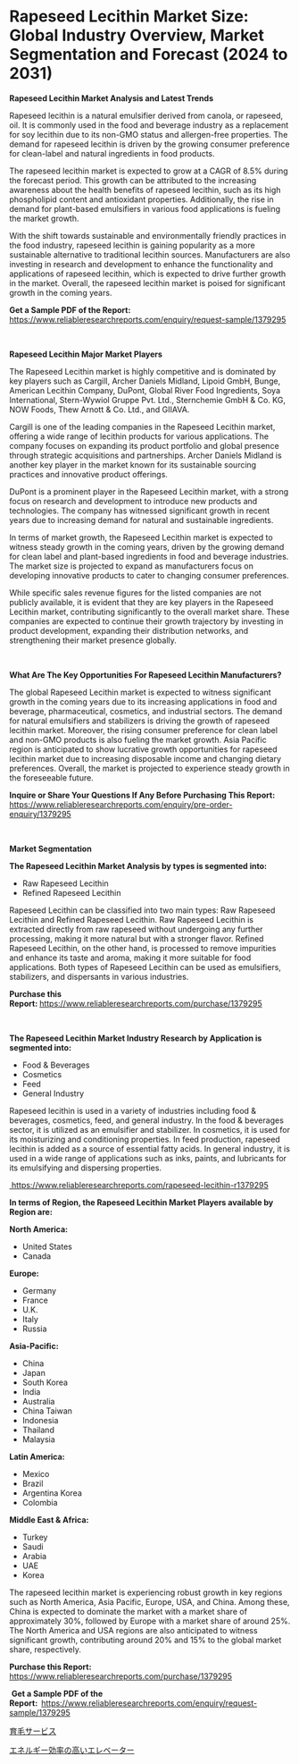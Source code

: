 <p><h1>Rapeseed Lecithin Market Size: Global Industry Overview, Market Segmentation and Forecast (2024 to 2031)</h1></p><p><strong>Rapeseed Lecithin Market Analysis and Latest Trends</strong></p>
<p><p>Rapeseed lecithin is a natural emulsifier derived from canola, or rapeseed, oil. It is commonly used in the food and beverage industry as a replacement for soy lecithin due to its non-GMO status and allergen-free properties. The demand for rapeseed lecithin is driven by the growing consumer preference for clean-label and natural ingredients in food products.</p><p>The rapeseed lecithin market is expected to grow at a CAGR of 8.5% during the forecast period. This growth can be attributed to the increasing awareness about the health benefits of rapeseed lecithin, such as its high phospholipid content and antioxidant properties. Additionally, the rise in demand for plant-based emulsifiers in various food applications is fueling the market growth.</p><p>With the shift towards sustainable and environmentally friendly practices in the food industry, rapeseed lecithin is gaining popularity as a more sustainable alternative to traditional lecithin sources. Manufacturers are also investing in research and development to enhance the functionality and applications of rapeseed lecithin, which is expected to drive further growth in the market. Overall, the rapeseed lecithin market is poised for significant growth in the coming years.</p></p>
<p><strong>Get a Sample PDF of the Report:&nbsp;</strong> <a href="https://www.reliableresearchreports.com/enquiry/request-sample/1379295">https://www.reliableresearchreports.com/enquiry/request-sample/1379295</a></p>
<p>&nbsp;</p>
<p><strong>Rapeseed Lecithin Major Market Players</strong></p>
<p><p>The Rapeseed Lecithin market is highly competitive and is dominated by key players such as Cargill, Archer Daniels Midland, Lipoid GmbH, Bunge, American Lecithin Company, DuPont, Global River Food Ingredients, Soya International, Stern-Wywiol Gruppe Pvt. Ltd., Sternchemie GmbH & Co. KG, NOW Foods, Thew Arnott & Co. Ltd., and GIIAVA.</p><p>Cargill is one of the leading companies in the Rapeseed Lecithin market, offering a wide range of lecithin products for various applications. The company focuses on expanding its product portfolio and global presence through strategic acquisitions and partnerships. Archer Daniels Midland is another key player in the market known for its sustainable sourcing practices and innovative product offerings.</p><p>DuPont is a prominent player in the Rapeseed Lecithin market, with a strong focus on research and development to introduce new products and technologies. The company has witnessed significant growth in recent years due to increasing demand for natural and sustainable ingredients.</p><p>In terms of market growth, the Rapeseed Lecithin market is expected to witness steady growth in the coming years, driven by the growing demand for clean label and plant-based ingredients in food and beverage industries. The market size is projected to expand as manufacturers focus on developing innovative products to cater to changing consumer preferences.</p><p>While specific sales revenue figures for the listed companies are not publicly available, it is evident that they are key players in the Rapeseed Lecithin market, contributing significantly to the overall market share. These companies are expected to continue their growth trajectory by investing in product development, expanding their distribution networks, and strengthening their market presence globally.</p></p>
<p>&nbsp;</p>
<p><strong>What Are The Key Opportunities For Rapeseed Lecithin Manufacturers?</strong></p>
<p><p>The global Rapeseed Lecithin market is expected to witness significant growth in the coming years due to its increasing applications in food and beverage, pharmaceutical, cosmetics, and industrial sectors. The demand for natural emulsifiers and stabilizers is driving the growth of rapeseed lecithin market. Moreover, the rising consumer preference for clean label and non-GMO products is also fueling the market growth. Asia Pacific region is anticipated to show lucrative growth opportunities for rapeseed lecithin market due to increasing disposable income and changing dietary preferences. Overall, the market is projected to experience steady growth in the foreseeable future.</p></p>
<p><strong>Inquire or Share Your Questions If Any Before Purchasing This Report:</strong> <a href="https://www.reliableresearchreports.com/enquiry/pre-order-enquiry/1379295">https://www.reliableresearchreports.com/enquiry/pre-order-enquiry/1379295</a></p>
<p>&nbsp;</p>
<p><strong>Market Segmentation</strong></p>
<p><strong>The Rapeseed Lecithin Market Analysis by types is segmented into:</strong></p>
<p><ul><li>Raw Rapeseed Lecithin</li><li>Refined Rapeseed Lecithin</li></ul></p>
<p><p>Rapeseed Lecithin can be classified into two main types: Raw Rapeseed Lecithin and Refined Rapeseed Lecithin. Raw Rapeseed Lecithin is extracted directly from raw rapeseed without undergoing any further processing, making it more natural but with a stronger flavor. Refined Rapeseed Lecithin, on the other hand, is processed to remove impurities and enhance its taste and aroma, making it more suitable for food applications. Both types of Rapeseed Lecithin can be used as emulsifiers, stabilizers, and dispersants in various industries.</p></p>
<p><strong>Purchase this Report:&nbsp;</strong><a href="https://www.reliableresearchreports.com/purchase/1379295">https://www.reliableresearchreports.com/purchase/1379295</a></p>
<p>&nbsp;</p>
<p><strong>The Rapeseed Lecithin Market Industry Research by Application is segmented into:</strong></p>
<p><ul><li>Food & Beverages</li><li>Cosmetics</li><li>Feed</li><li>General Industry</li></ul></p>
<p><p>Rapeseed lecithin is used in a variety of industries including food & beverages, cosmetics, feed, and general industry. In the food & beverages sector, it is utilized as an emulsifier and stabilizer. In cosmetics, it is used for its moisturizing and conditioning properties. In feed production, rapeseed lecithin is added as a source of essential fatty acids. In general industry, it is used in a wide range of applications such as inks, paints, and lubricants for its emulsifying and dispersing properties.</p></p>
<p><a href="https://www.reliableresearchreports.com/rapeseed-lecithin-r1379295">&nbsp;https://www.reliableresearchreports.com/rapeseed-lecithin-r1379295</a></p>
<p><strong>In terms of Region, the Rapeseed Lecithin Market Players available by Region are:</strong></p>
<p>
    <p> <strong> North America: </strong>
        <ul>
            <li>United States</li>
            <li>Canada</li>
        </ul>
        </p> 
    <p> <strong> Europe: </strong>
        <ul>
            <li>Germany</li>
            <li>France</li>
            <li>U.K.</li>
            <li>Italy</li>
            <li>Russia</li>
        </ul>
        </p> 
    <p> <strong> Asia-Pacific: </strong>
        <ul>
            <li>China</li>
            <li>Japan</li>
            <li>South Korea</li>
            <li>India</li>
            <li>Australia</li>
            <li>China Taiwan</li>
            <li>Indonesia</li>
            <li>Thailand</li>
            <li>Malaysia</li>
        </ul>
        </p> 
    <p> <strong> Latin America: </strong>
        <ul>
            <li>Mexico</li>
            <li>Brazil</li>
            <li>Argentina Korea</li>
            <li>Colombia</li>
        </ul>
        </p> 
    <p> <strong> Middle East & Africa: </strong>
        <ul>
            <li>Turkey</li>
            <li>Saudi</li>
            <li>Arabia</li>
            <li>UAE</li>
            <li>Korea</li>
        </ul>
    </p>
    </p>
<p><p>The rapeseed lecithin market is experiencing robust growth in key regions such as North America, Asia Pacific, Europe, USA, and China. Among these, China is expected to dominate the market with a market share of approximately 30%, followed by Europe with a market share of around 25%. The North America and USA regions are also anticipated to witness significant growth, contributing around 20% and 15% to the global market share, respectively.</p></p>
<p><strong>Purchase this Report: </strong><a href="https://www.reliableresearchreports.com/purchase/1379295">https://www.reliableresearchreports.com/purchase/1379295</a></p>
<p>&nbsp;<strong>Get a Sample PDF of the Report:&nbsp;&nbsp;</strong><a href="https://www.reliableresearchreports.com/enquiry/request-sample/1379295">https://www.reliableresearchreports.com/enquiry/request-sample/1379295</a></p>
<p><strong></strong></p>
<p><p><a href="https://medium.com/@addiehirthe05/%E6%AF%9B%E9%AB%AA%E5%86%8D%E7%94%9F%E3%82%B5%E3%83%BC%E3%83%93%E3%82%B9%E5%B8%82%E5%A0%B4%E3%83%AC%E3%83%9D%E3%83%BC%E3%83%88%E3%81%AF-%E3%81%93%E3%81%AE%E5%B8%82%E5%A0%B4%E3%81%AE%E6%9C%80%E6%96%B0%E3%81%AE%E3%83%88%E3%83%AC%E3%83%B3%E3%83%89%E3%81%A8%E6%88%90%E9%95%B7%E6%A9%9F%E4%BC%9A%E3%82%92%E6%98%8E%E3%82%89%E3%81%8B%E3%81%AB%E3%81%97%E3%81%BE%E3%81%99-5b59f15aedc1">育毛サービス</a></p><p><a href="https://medium.com/@krishnajlhre/%E7%9C%81%E3%82%A8%E3%83%8D%E3%82%A8%E3%83%AC%E3%83%99%E3%83%BC%E3%82%BF%E3%83%BC%E5%B8%82%E5%A0%B4%E3%81%AF-2031%E5%B9%B4%E3%81%BE%E3%81%A7%E3%81%AE%E5%B8%82%E5%A0%B4%E3%82%B7%E3%82%A7%E3%82%A2-%E3%82%B5%E3%82%A4%E3%82%BA-%E4%BA%88%E6%B8%AC%E3%81%AB%E7%84%A6%E7%82%B9%E3%82%92%E5%BD%93%E3%81%A6%E3%81%A6%E3%81%84%E3%81%BE%E3%81%99-1bca245359fd">エネルギー効率の高いエレベーター</a></p></p>